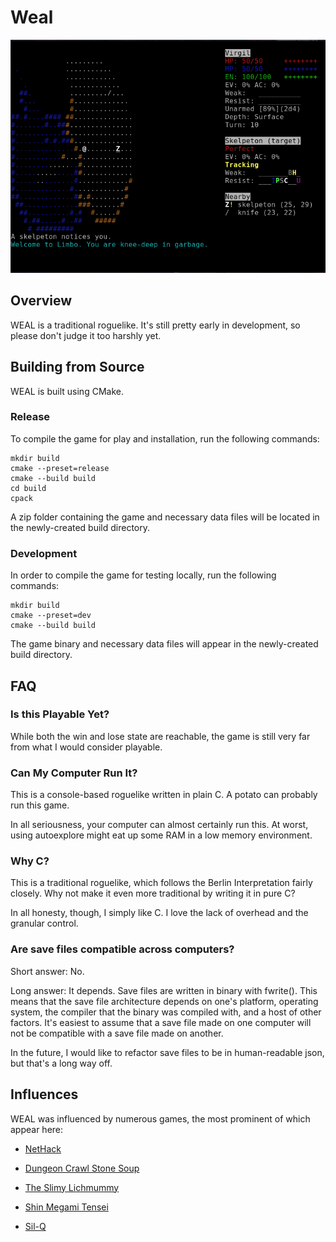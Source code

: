 # Weal

![Screenshot](/img/screenshot.png)
## Overview

WEAL is a traditional roguelike. It's still pretty early in development, so please don't
judge it too harshly yet.

## Building from Source
WEAL is built using CMake.

### Release
To compile the game for play and installation, run the following commands:
```
mkdir build
cmake --preset=release
cmake --build build
cd build
cpack
```
A zip folder containing the game and necessary data files will be located
in the newly-created build directory.

### Development
In order to compile the game for testing locally, run the following commands:
```
mkdir build
cmake --preset=dev
cmake --build build
```
The game binary and necessary data files will appear in the newly-created build
directory.

## FAQ

### Is this Playable Yet?

While both the win and lose state are reachable, the game is still very far from what
I would consider playable.

### Can My Computer Run It?
This is a console-based roguelike written in plain C. A potato can probably run this game.

In all seriousness, your computer can almost certainly run this. At worst, using
autoexplore might eat up some RAM in a low memory environment.

### Why C?

This is a traditional roguelike, which follows the Berlin Interpretation
fairly closely. Why not make it even more traditional by writing it in pure C?

In all honesty, though, I simply like C. I love the lack of overhead and the
granular control.

### Are save files compatible across computers?

Short answer: No.

Long answer: It depends. Save files are written in binary with fwrite(). 
This means that the save file architecture depends on one's platform,
operating system, the compiler that the binary was compiled with, and a host
of other factors. It's easiest to assume that a save file made on one computer
will not be compatible with a save file made on another.

In the future, I would like to refactor save files to be in human-readable
json, but that's a long way off.

## Influences

WEAL was influenced by numerous games, the most prominent of which appear here:

* [NetHack](https://github.com/nethack/nethack)

* [Dungeon Crawl Stone Soup](https://github.com/crawl/crawl)

* [The Slimy Lichmummy](http://www.happyponyland.net/the-slimy-lichmummy)

* [Shin Megami Tensei](https://en.wikipedia.org/wiki/Megami_Tensei)

* [Sil-Q](https://github.com/sil-quirk/sil-q)

